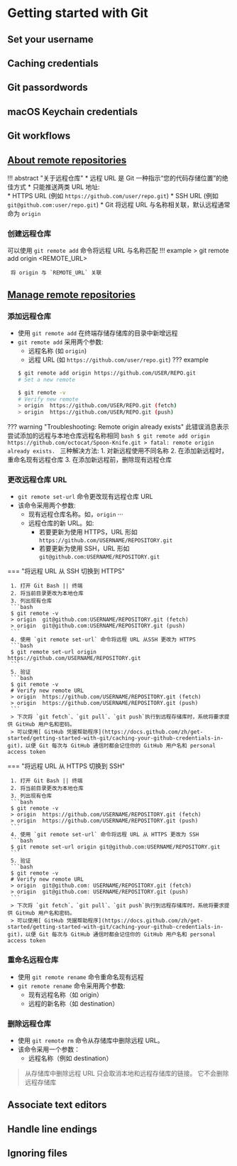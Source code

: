 # Getting started with Git

## Set your username

## Caching credentials

## Git passordwords

## macOS Keychain credentials

## Git workflows

## <u>About remote repositories</u>

!!! abstract "关于远程仓库"
     * 远程 URL 是 Git 一种指示“您的代码存储位置”的绝佳方式 
     * 只能推送两类 URL 地址:  
         * HTTPS URL (例如 `https://github.com/user/repo.git`)
         * SSH URL   (例如 `git@github.com:user/repo.git`)
     * Git 将远程 URL 与名称相关联，默认远程通常命为 `origin`

### 创建远程仓库

可以使用 `git remote add` 命令将远程 URL 与名称匹配
!!! example
     > git remote add origin <REMOTE_URL>
     
     将 origin 与 `REMOTE_URL` 关联


## <u>Manage remote repositories</u>

### 添加远程仓库

* 使用 `git remote add` 在终端存储存储库的目录中新增远程
* `git remote add` 采用两个参数:
    * 远程名称 (如 `origin`)
    * 远程 URL (如 `https://github.com/user/repo.git`)
??? example
     ```bash
     $ git remote add origin https://github.com/USER/REPO.git
     # Set a new remote

     $ git remote -v
     # Verify new remote
     > origin  https://github.com/USER/REPO.git (fetch)
     > origin  https://github.com/USER/REPO.git (push)
     ```

??? warning "Troubleshooting: Remote origin already exists"
     此错误消息表示尝试添加的远程与本地仓库远程名称相同
     ```bash
     $ git remote add origin https://github.com/octocat/Spoon-Knife.git
     > fatal: remote origin already exists.
     ```
     三种解决方法: 
          1. 对新远程使用不同名称
          2. 在添加新远程时，重命名现有远程仓库
          3. 在添加新远程前，删除现有远程仓库

### 更改远程仓库 URL

* `git remote set-url` 命令更改现有远程仓库 URL
* 该命令采用两个参数: 
    * 现有远程仓库名称。如，`origin` ···
    * 远程仓库的新 URL。如:
        * 若要更新为使用 HTTPS，URL 形如 `https://github.com/USERNAME/REPOSITORY.git`
        * 若要更新为使用 SSH，URL 形如 `git@github.com:USERNAME/REPOSITORY.git`

=== "将远程 URL 从 SSH 切换到 HTTPS"
     
     1. 打开 Git Bash || 终端
     2. 将当前目录更改为本地仓库
     3. 列出现有仓库
     ```bash
     $ git remote -v
     > origin  git@github.com:USERNAME/REPOSITORY.git (fetch)
     > origin  git@github.com:USERNAME/REPOSITORY.git (push)
     ```
     4. 使用 `git remote set-url` 命令将远程 URL 从SSH 更改为 HTTPS
     ```bash
     $ git remote set-url origin https://github.com/USERNAME/REPOSITORY.git
     ```
     5. 验证
     ```bash
     $ git remote -v
     # Verify new remote URL
     > origin  https://github.com/USERNAME/REPOSITORY.git (fetch)
     > origin  https://github.com/USERNAME/REPOSITORY.git (push)
     ```
     > 下次将 `git fetch`、`git pull`、`git push`执行到远程存储库时，系统将要求提供 GitHub 用户名和密码。
     > 可以使用[ GitHub 凭据帮助程序](https://docs.github.com/zh/get-started/getting-started-with-git/caching-your-github-credentials-in-git)，以便 Git 每次与 GitHub 通信时都会记住你的 GitHub 用户名和 personal access token

=== "将远程 URL 从 HTTPS 切换到 SSH"
     
     1. 打开 Git Bash || 终端
     2. 将当前目录更改为本地仓库
     3. 列出现有仓库
     ```bash
     $ git remote -v
     > origin  https://github.com/USERNAME/REPOSITORY.git (fetch)
     > origin  https://github.com/USERNAME/REPOSITORY.git (push)
     ```
     4. 使用 `git remote set-url` 命令将远程 URL 从 HTTPS 更改为 SSH
     ```bash
     $ git remote set-url origin git@github.com:USERNAME/REPOSITORY.git
     ```
     5. 验证
     ```bash
     $ git remote -v
     # Verify new remote URL
     > origin  git@github.com: USERNAME/REPOSITORY.git (fetch)
     > origin  git@github.com: USERNAME/REPOSITORY.git (push)
     ```
     > 下次将 `git fetch`、`git pull`、`git push`执行到远程存储库时，系统将要求提供 GitHub 用户名和密码。
     > 可以使用[ GitHub 凭据帮助程序](https://docs.github.com/zh/get-started/getting-started-with-git/caching-your-github-credentials-in-git)，以便 Git 每次与 GitHub 通信时都会记住你的 GitHub 用户名和 personal access token

### 重命名远程仓库

* 使用 `git remote rename` 命令重命名现有远程
* `git remote rename` 命令采用两个参数:
    * 现有远程名称（如 origin）
    * 远程的新名称（如 destination）

### 删除远程仓库

* 使用 `git remote rm` 命令从存储库中删除远程 URL。
* 该命令采用一个参数：
    * 远程名称（例如 destination）

> 从存储库中删除远程 URL 只会取消本地和远程存储库的链接。 它不会删除远程存储库

## Associate text editors



## Handle line endings

## Ignoring files
